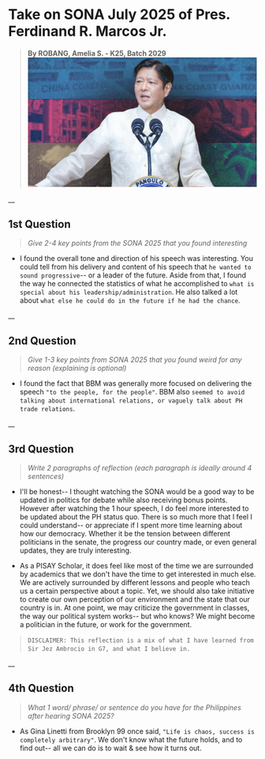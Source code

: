 # Take on SONA July 2025 of Pres. Ferdinand R. Marcos Jr.
> **By ROBANG, Amelia S. - K25, Batch 2029**
![BBM Sona Photo](SONA-HIGHLIGHTS-BBM-2024-.png)

 __
## **1st Question**
> *Give 2-4 key points from the SONA 2025 that you found interesting*
- I found the overall tone and direction of his speech was interesting. You could tell from his delivery and content of his speech that 
`he wanted to sound progressive`-- or a leader of the future. Aside from that, I found the way he connected the statistics of what he accomplished 
to `what is special about his leadership/administration`. He also talked a lot about `what else he could do in the future if he had the chance`.

__
## **2nd Question**
> *Give 1-3 key points from SONA 2025 that you found weird for any reason (explaining is optional)*
- I found the fact that BBM was generally more focused on delivering the speech `"to the people, for the people"`. BBM also `seemed to avoid talking about international relations, or vaguely talk about PH trade relations`.

__
## **3rd Question**
> *Write 2 paragraphs of reflection (each paragraph is ideally around 4 sentences)*
- I'll be honest-- I thought watching the SONA would be a good way to be updated in politics for debate while also receiving bonus points. 
However after watching the 1 hour speech, I do feel more interested to be updated about the PH status quo. There is so much more that I feel
I could understand-- or appreciate if I spent more time learning about how our democracy. Whether it be the tension between different politicians in the senate,
the progress our country made, or even general updates, they are truly interesting. 

- As a PISAY Scholar, it does feel like most of the time we are surrounded by academics that we don't have the time to get interested in much else.
We are actively surrounded by different lessons and people who teach us a certain perspective about a topic. Yet, we should also take initiative to
create our own perception of our environment and the state that our country is in. At one point, we may criticize the government in classes, the
way our political system works-- but who knows? We might become a politician in the future, or work for the government.

> `DISCLAIMER: This reflection is a mix of what I have learned from Sir Jez Ambrocio in G7, and what I believe in.`

__
## **4th Question**
> *What 1 word/ phrase/ or sentence do you have for the Philippines after hearing SONA 2025?*
- As Gina Linetti from Brooklyn 99 once said, `"Life is chaos, success is completely arbitrary"`. We don't know what the future holds, and to find out--
all we can do is to wait & see how it turns out.
